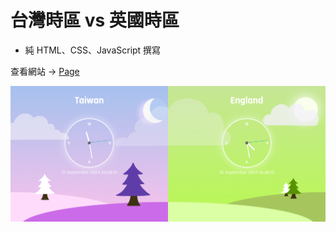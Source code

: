 # 台灣時區 vs 英國時區

- 純 HTML、CSS、JavaScript 撰寫

查看網站 → [Page](https://sanaaa1017.github.io/time-zone-clock/)

![首頁](/web-image/home.png)
